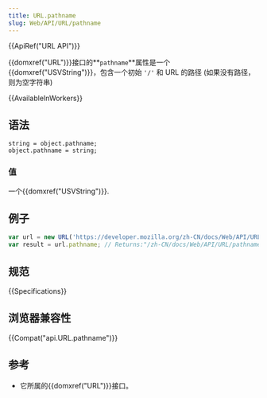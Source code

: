 ```yaml
---
title: URL.pathname
slug: Web/API/URL/pathname
---
```

{{ApiRef("URL API")}}

{{domxref("URL")}}接口的**`pathname`**属性是一个{{domxref("USVString")}}，包含一个初始 `'/'` 和 URL 的路径 (如果没有路径，则为空字符串)

{{AvailableInWorkers}}

## 语法

```plain
string = object.pathname;
object.pathname = string;
```

### 值

一个{{domxref("USVString")}}.

## 例子

```js
var url = new URL('https://developer.mozilla.org/zh-CN/docs/Web/API/URL/pathname');
var result = url.pathname; // Returns:"/zh-CN/docs/Web/API/URL/pathname"
```

## 规范

{{Specifications}}

## 浏览器兼容性

{{Compat("api.URL.pathname")}}

## 参考

- 它所属的{{domxref("URL")}}接口。
